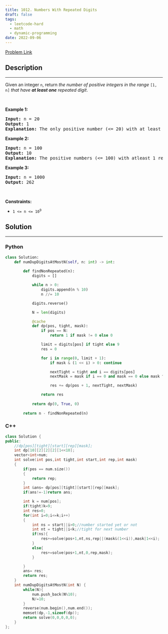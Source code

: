 ```yaml
---
title: 1012. Numbers With Repeated Digits
draft: false
tags: 
  - leetcode-hard
  - math
  - dynamic-programming
date: 2022-09-06
---
```


[Problem Link](https://leetcode.com/problems/numbers-with-repeated-digits/)

## Description

---
<p>Given an integer <code>n</code>, return <em>the number of positive integers in the range </em><code>[1, n]</code><em> that have <strong>at least one</strong> repeated digit</em>.</p>

<p>&nbsp;</p>
<p><strong class="example">Example 1:</strong></p>

<pre>
<strong>Input:</strong> n = 20
<strong>Output:</strong> 1
<strong>Explanation:</strong> The only positive number (&lt;= 20) with at least 1 repeated digit is 11.
</pre>

<p><strong class="example">Example 2:</strong></p>

<pre>
<strong>Input:</strong> n = 100
<strong>Output:</strong> 10
<strong>Explanation:</strong> The positive numbers (&lt;= 100) with atleast 1 repeated digit are 11, 22, 33, 44, 55, 66, 77, 88, 99, and 100.
</pre>

<p><strong class="example">Example 3:</strong></p>

<pre>
<strong>Input:</strong> n = 1000
<strong>Output:</strong> 262
</pre>

<p>&nbsp;</p>
<p><strong>Constraints:</strong></p>

<ul>
	<li><code>1 &lt;= n &lt;= 10<sup>9</sup></code></li>
</ul>


## Solution

---
### Python
``` py title='numbers-with-repeated-digits'
class Solution:
    def numDupDigitsAtMostN(self, n: int) -> int:
        
        def findNonRepeated(n):
            digits = []

            while n > 0:
                digits.append(n % 10)
                n //= 10

            digits.reverse()

            N = len(digits)

            @cache
            def dp(pos, tight, mask):
                if pos == N:
                    return 1 if mask != 0 else 0

                limit = digits[pos] if tight else 9
                res = 0

                for i in range(0, limit + 1):
                    if mask & (1 << i) > 0: continue

                    nextTight = tight and i == digits[pos]
                    nextMask = mask if i == 0 and mask == 0 else mask ^ (1 << i)

                    res += dp(pos + 1, nextTight, nextMask)

                return res
            
            return dp(0, True, 0)
        
        return n - findNonRepeated(n)
```
### C++
``` cpp title='numbers-with-repeated-digits'
class Solution {
public:
    //dp[pos][tight][start][rep][mask];
    int dp[10][2][2][2][1<<10];
    vector<int>num;
    int solve(int pos,int tight,int start,int rep,int mask)
    {
        if(pos == num.size())
        {
            return rep;
        }
        int &ans= dp[pos][tight][start][rep][mask];
        if(ans!=-1)return ans;

        int k = num[pos];
        if(tight)k=9;
        int res=0;
        for(int i=0;i<=k;i++)
        {
            int ns = start||i>0;//number started yet or not
            int nt = tight||i<k;//tight for next number
            if(ns){
                res+=solve(pos+1,nt,ns,rep||(mask&(1<<i)),mask|1<<i);
            }
            else{
                res+=solve(pos+1,nt,0,rep,mask);
            }

        }
        ans= res;
        return res;
    }
    int numDupDigitsAtMostN(int N) {
        while(N){
            num.push_back(N%10);
            N/=10;
        }
        reverse(num.begin(),num.end());
        memset(dp,-1,sizeof(dp));
        return solve(0,0,0,0,0);
    }
};
```

